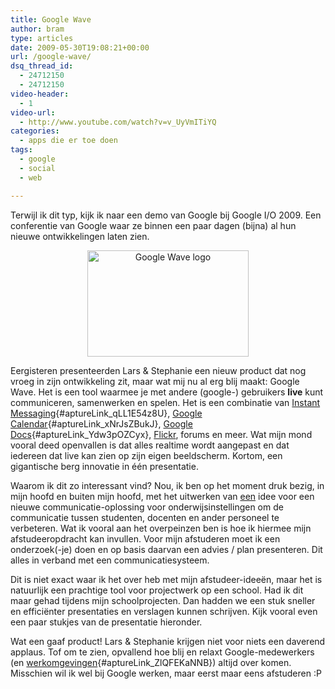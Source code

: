 ```yaml
---
title: Google Wave
author: bram
type: articles
date: 2009-05-30T19:08:21+00:00
url: /google-wave/
dsq_thread_id:
  - 24712150
  - 24712150
video-header:
  - 1
video-url:
  - http://www.youtube.com/watch?v=v_UyVmITiYQ
categories:
  - apps die er toe doen
tags:
  - google
  - social
  - web

---
```

<p class="lead">
  Terwijl ik dit typ, kijk ik naar een demo van Google bij Google I/O 2009. Een conferentie van Google waar ze binnen een paar dagen (bijna) al hun nieuwe ontwikkelingen laten zien.
</p>

<!--more-->

<p style="text-align: center;">
  <a href="http://www.flickr.com/photos/liako/3575380674/http://www.flickr.com/photos/liako/3575380674/"><img class="aligncenter" style="border: none;" title="Google Wave logo" src="http://farm4.static.flickr.com/3563/3575380674_b6451519e0_o.jpg" alt="Google Wave logo" width="258" height="170" /></a>
</p>

Eergisteren presenteerden Lars & Stephanie een nieuw product dat nog vroeg in zijn ontwikkeling zit, maar wat mij nu al erg blij maakt: Google Wave. Het is een tool waarmee je met andere (google-) gebruikers **live** kunt communiceren, samenwerken en spelen. Het is een combinatie van [Instant Messaging][1]{#aptureLink_qLL1E54z8U}, [Google Calendar][2]{#aptureLink_xNrJsZBukJ}, [Google Docs][3]{#aptureLink_Ydw3pOZCyx}, [Flickr][4], forums en meer. Wat mijn mond vooral deed openvallen is dat alles realtime wordt aangepast en dat iedereen dat live kan zien op zijn eigen beeldscherm. Kortom, een gigantische berg innovatie in één presentatie.

Waarom ik dit zo interessant vind? Nou, ik ben op het moment druk bezig, in mijn hoofd en buiten mijn hoofd, met het uitwerken van [een][5] idee voor een nieuwe communicatie-oplossing voor onderwijsinstellingen om de communicatie tussen studenten, docenten en ander personeel te verbeteren. Wat ik vooral aan het overpeinzen ben is hoe ik hiermee mijn afstudeeropdracht kan invullen. Voor mijn afstuderen moet ik een onderzoek(-je) doen en op basis daarvan een advies / plan presenteren. Dit alles in verband met een communicatiesysteem.

Dit is niet exact waar ik het over heb met mijn afstudeer-ideeën, maar het is natuurlijk een prachtige tool voor projectwerk op een school. Had ik dit maar gehad tijdens mijn schoolprojecten. Dan hadden we een stuk sneller en efficiënter presentaties en verslagen kunnen schrijven. Kijk vooral even een paar stukjes van de presentatie hieronder.

Wat een gaaf product! Lars & Stephanie krijgen niet voor niets een daverend applaus. Tof om te zien, opvallend hoe blij en relaxt Google-medewerkers (en [werkomgevingen][6]{#aptureLink_ZlQFEKaNNB}) altijd over komen. Misschien wil ik wel bij Google werken, maar eerst maar eens afstuderen :P

 [1]: http://en.wikipedia.org/wiki/Instant%20messaging
 [2]: http://www.crunchbase.com/product/google-calendar
 [3]: http://www.crunchbase.com/product/google-docs
 [4]: http://flickr.com/photos/bramwillemse "Flickr"
 [5]: http://bramwillemse.com/2009/04/22/communicatiesysteem-voor-scholen-leerlingen/ "Mijn idee over een communicatie-oplossing voor het onderwijs"
 [6]: http://www.youtube.com/watch?v=TaGO7XlP2EU#t=15